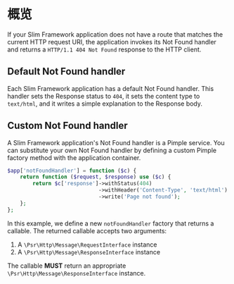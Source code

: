 # 概览

If your Slim Framework application does not have a route that matches the current HTTP request URI, the application invokes its Not Found handler and returns a `HTTP/1.1 404 Not Found` response to the HTTP client.

## Default Not Found handler

Each Slim Framework application has a default Not Found handler. This handler sets the Response status to `404`, it sets the content type to `text/html`, and it writes a simple explanation to the Response body.

## Custom Not Found handler

A Slim Framework application's Not Found handler is a Pimple service. You can substitute your own Not Found handler by defining a custom Pimple factory method with the application container.

```php
$app['notFoundHandler'] = function ($c) {
    return function ($request, $response) use ($c) {
        return $c['response']->withStatus(404)
                             ->withHeader('Content-Type', 'text/html')
                             ->write('Page not found');
    };
};
```

In this example, we define a new `notFoundHandler` factory that returns a callable. The returned callable accepts two arguments:

1. A `\Psr\Http\Message\RequestInterface` instance
2. A `\Psr\Http\Message\ResponseInterface` instance

The callable **MUST** return an appropriate `\Psr\Http\Message\ResponseInterface` instance.
